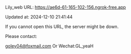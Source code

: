 Lily_web URL: https://ae6d-61-165-102-156.ngrok-free.app

Updated at: 2024-12-10 21:41:44

If you cannot open this URL, the server might be down.

Please contact: 

goley04@foxmail.com Or Wechat:GL_yeaH